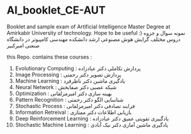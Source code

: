 # AI_booklet_CE-AUT
Booklet and sample exam of Artificial Intelligence Master Degree at Amirkabir University of technology. Hope to be useful :) 
نمونه سوال و جزوه دروس مختلف گرایش هوش مصنوعی ارشد دانشکده مهندسی کامپیوتر در دانشگاه صنعتی امیرکبیر

this Repo. contains these courses :
1. Evolutionary Computing : پردازش تکاملی دکتر عبادزاده
2. Image Processing : پردازش تصویر دکتر رحمتی
3. Machine Learning :  یادگیری ماشین دکتر ناظرفرد
4. Neural Network : شبکه عصبی دکتر صفابخش
5. Optimization : بهینه سازی دکتر امیرمزلقانی
6. Pattern Recognition : شناسایی الگو دکتر رحمتی
7. Stochastic Process : فرایند تصادفی دکتر امیرمزلقانی
8. Information Retreival : بازیابی اطلاعات دکتر ممتازی 
9. Deep Reinforcement Learning : یادگییری تقویتی عمیق دکتر عبادزاده
10. Stochastic Machine Learning : یادگیری ماشین آماری دکتر نیک آبادی
